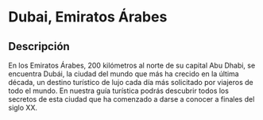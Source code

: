 # Dubai, Emiratos Árabes

## Descripción
En los Emiratos Árabes, 200 kilómetros al norte de su capital Abu Dhabi, se encuentra Dubái, la ciudad del mundo que más ha crecido en la última década, un destino turístico de lujo cada día más solicitado por viajeros de todo el mundo. En nuestra guía turística podrás descubrir todos los secretos de esta ciudad que ha comenzado a darse a conocer a finales del siglo XX.
